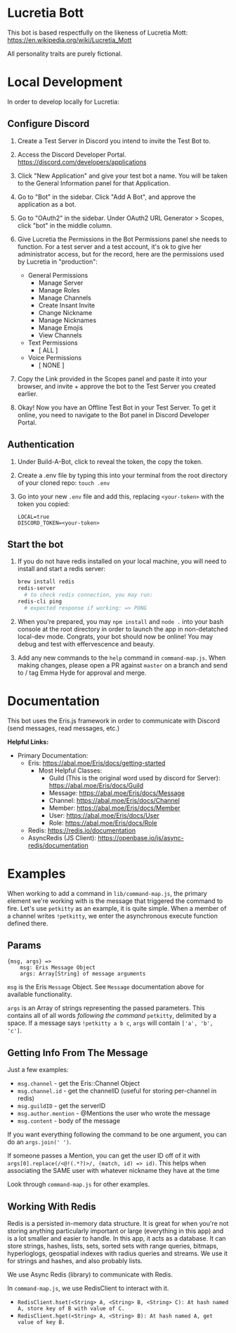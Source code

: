 # Lucretia Bott
This bot is based respectfully on the likeness of Lucretia Mott: https://en.wikipedia.org/wiki/Lucretia_Mott

All personality traits are purely fictional.

# Local Development 
In order to develop locally for Lucretia:

## Configure Discord

1. Create a Test Server in Discord you intend to invite the Test Bot to.

1. Access the Discord Developer Portal.
https://discord.com/developers/applications

1. Click "New Application" and give your test bot a name. You will be taken to the General Information panel for that Application.

1. Go to "Bot" in the sidebar. Click "Add A Bot", and approve the application as a bot.

1. Go to "OAuth2" in the sidebar. Under OAuth2 URL Generator > Scopes, click "bot" in the middle column.

1. Give Lucretia the Permissions in the Bot Permissions panel she needs to function. For a test server and a test account, it's ok to give her administrator access, but for the record, here are the permissions used by Lucretia in "production":

	- General Permissions
		- Manage Server
		- Manage Roles
		- Manage Channels 
		- Create Insant Invite
		- Change Nickname
		- Manage Nicknames 
		- Manage Emojis 
		- View Channels
	- Text Permissions 
		- [ ALL ]
	- Voice Permissions 
		- [ NONE ]

1. Copy the Link provided in the Scopes panel and paste it into your browser, and invite + approve the bot to the Test Server you created earlier.

1. Okay! Now you have an Offline Test Bot in your Test Server. To get it online, you need to navigate to the Bot panel in Discord Developer Portal.

## Authentication

1. Under Build-A-Bot, click to reveal the token, the copy the token.

1. Create a .env file by typing this into your terminal from the root directory of your cloned repo: `touch .env`

1. Go into your new `.env` file and add this, replacing `<your-token>` with the token you copied: 
    ```
    LOCAL=true
    DISCORD_TOKEN=<your-token>
    ```

## Start the bot 

1. If you do not have redis installed on your local machine, you will need to install and start a redis server: 

	```bash
	brew install redis 
	redis-server
	  # to check redis connection, you may run: 
	redis-cli ping
	  # expected response if working: => PONG
	```

1. When you're prepared, you may `npm install` and `node .` into your bash console at the root directory in order to launch the app in non-detatched local-dev mode. Congrats, your bot should now be online! You may debug and test with effervescence and beauty. 

1. Add any new commands to the `help` command in `command-map.js`. When making changes, please open a PR against `master` on a branch and send to / tag Emma Hyde for approval and merge.

# Documentation
This bot uses the Eris.js framework in order to communicate with Discord (send messages, read messages, etc.)

**Helpful Links:**
- Primary Documentation:
  - Eris: https://abal.moe/Eris/docs/getting-started
	- Most Helpful Classes:
  		- Guild (This is the original word used by discord for Server): https://abal.moe/Eris/docs/Guild
  		- Message: https://abal.moe/Eris/docs/Message
  		- Channel: https://abal.moe/Eris/docs/Channel
  		- Member: https://abal.moe/Eris/docs/Member
		- User: https://abal.moe/Eris/docs/User
  		- Role: https://abal.moe/Eris/docs/Role
  - Redis: https://redis.io/documentation
  - AsyncRedis (JS Client): https://openbase.io/js/async-redis/documentation

# Examples
When working to add a command in `lib/command-map.js`, the primary element we're working with is the message that triggered the command to fire. Let's use `petkitty` as an example, it is quite simple. When a member of a channel writes `!petkitty`, we enter the asynchronous execute function defined there.

## Params
```
{msg, args} =>
	msg: Eris Message Object 
	args: Array[String] of message arguments
```
`msg` is the Eris `Message` Object. See `Message` documentation above for available functionality.

`args` is an Array of strings representing the passed parameters. This contains all of all words *following the command* `petkitty`, delimited by a space. If a message says `!petkitty a b c`, `args` will contain `['a', 'b', 'c']`. 

## Getting Info From The Message
Just a few examples:
- `msg.channel` - get the Eris::Channel Object
- `msg.channel.id` - get the channelID (useful for storing per-channel in redis)
- `msg.guildID` - get the serverID
- `msg.author.mention` - @Mentions the user who wrote the message
- `msg.content` - body of the message

If you want everything following the command to be one argument, you can do an `args.join(' ')`.

If someone passes a Mention, you can get the user ID off of it with `args[0].replace(/<@!(.*?)>/, (match, id) => id)`. This helps when associating the SAME user with whatever nickname they have at the time

Look through `command-map.js` for other examples.

## Working With Redis
Redis is a persisted in-memory data structure. It is great for when you're not storing anything particularly important or large (everything in this app) and is a lot smaller and easier to handle. In this app, it acts as a database. It can store strings, hashes, lists, sets, sorted sets with range queries, bitmaps, hyperloglogs, geospatial indexes with radius queries and streams. We use it for strings and hashes, and also probably lists.

We use Async Redis (library) to communicate with Redis. 

In `command-map.js`, we use RedisClient to interact with it.

- `RedisClient.hset(<String> A, <String> B, <String> C): At hash named A, store key of B with value of C.`
- `RedisClient.hget(<String> A, <String> B): At hash named A, get value of key B.`
